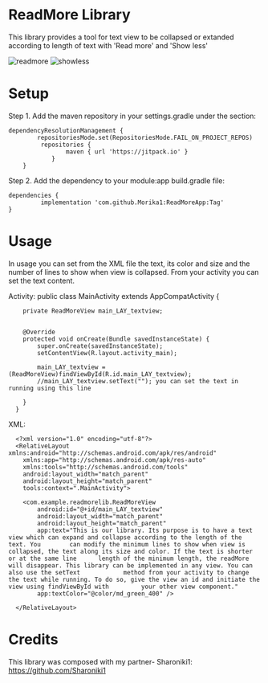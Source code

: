 # ReadMore Library

This library provides a tool for text view to be collapsed or extanded according to length of text with 'Read more' and 'Show less'

![readmore](https://github.com/Morika1/ReadMoreApp/assets/68543807/f64500cb-7f16-4d44-a077-6ba0ce558abf)  ![showless](https://github.com/Morika1/ReadMoreApp/assets/68543807/25224220-1b99-4acd-b77f-03005b39dab4)
 

# Setup

Step 1. Add the maven repository in your settings.gradle under the section:

	dependencyResolutionManagement {
    		repositoriesMode.set(RepositoriesMode.FAIL_ON_PROJECT_REPOS)
   			 repositories {
      				maven { url 'https://jitpack.io' }
    			}
		}

Step 2. Add the dependency to your module:app build.gradle file:

	dependencies {
	         implementation 'com.github.Morika1:ReadMoreApp:Tag'
	}



# Usage
In usage you can set from the XML file the text, its color and size and the number of lines to show when view is collapsed.
From your activity you can set the text content. 

Activity:
	public class MainActivity extends AppCompatActivity {
	
	    private ReadMoreView main_LAY_textview;
	
	
	    @Override
	    protected void onCreate(Bundle savedInstanceState) {
	        super.onCreate(savedInstanceState);
	        setContentView(R.layout.activity_main);
	
	        main_LAY_textview = (ReadMoreView)findViewById(R.id.main_LAY_textview);
	        //main_LAY_textview.setText(""); you can set the text in running using this line
	
	    }
	  }

XML:

	  <?xml version="1.0" encoding="utf-8"?>
	  <RelativeLayout xmlns:android="http://schemas.android.com/apk/res/android"
	    xmlns:app="http://schemas.android.com/apk/res-auto"
	    xmlns:tools="http://schemas.android.com/tools"
	    android:layout_width="match_parent"
	    android:layout_height="match_parent"
	    tools:context=".MainActivity">
	
	    <com.example.readmorelib.ReadMoreView
	        android:id="@+id/main_LAY_textview"
	        android:layout_width="match_parent"
	        android:layout_height="match_parent"
	        app:text="This is our library. Its purpose is to have a text view which can expand and collapse according to the length of the text. You 		can modify the minimum lines to show when view is collapsed, the text along its size and color. If the text is shorter or at the same line 		length of the minimum length, the readMore will disappear. This library can be implemented in any view. You can also use the setText 			method from your activity to change the text while running. To do so, give the view an id and initiate the view using findViewById with 		your other view component."
	        app:textColor="@color/md_green_400" />
	
	  </RelativeLayout>


# Credits
This library was composed with my partner- Sharoniki1: https://github.com/Sharoniki1

